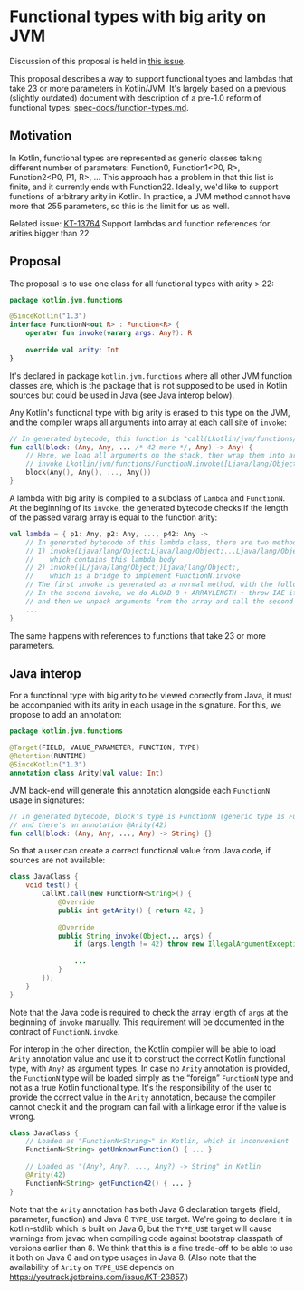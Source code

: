 # Functional types with big arity on JVM

Discussion of this proposal is held in [this issue](https://github.com/Kotlin/KEEP/issues/107).

This proposal describes a way to support functional types and lambdas that take 23 or more parameters in Kotlin/JVM. It's largely based on a previous (slightly outdated) document with description of a pre-1.0 reform of functional types: [spec-docs/function-types.md](https://github.com/JetBrains/kotlin/blob/1.2.40/spec-docs/function-types.md).

## Motivation

In Kotlin, functional types are represented as generic classes taking different number of parameters: Function0<R>, Function1<P0, R>, Function2<P0, P1, R>, ... This approach has a problem in that this list is finite, and it currently ends with Function22. Ideally, we'd like to support functions of arbitrary arity in Kotlin. In practice, a JVM method cannot have more that 255 parameters, so this is the limit for us as well.

Related issue: [KT-13764](https://youtrack.jetbrains.com/issue/KT-13764) Support lambdas and function references for arities bigger than 22

## Proposal

The proposal is to use one class for all functional types with arity > 22:

```kotlin
package kotlin.jvm.functions

@SinceKotlin("1.3")
interface FunctionN<out R> : Function<R> {
    operator fun invoke(vararg args: Any?): R
    
    override val arity: Int
}
```

It's declared in package `kotlin.jvm.functions` where all other JVM function classes are, which is the package that is not supposed to be used in Kotlin sources but could be used in Java (see Java interop below).

Any Kotlin's functional type with big arity is erased to this type on the JVM, and the compiler wraps all arguments into array at each call site of `invoke`:

```kotlin
// In generated bytecode, this function is "call(Lkotlin/jvm/functions/FunctionN;)V"
fun call(block: (Any, Any, ... /* 42 more */, Any) -> Any) {
    // Here, we load all arguments on the stack, then wrap them into array and then
    // invoke Lkotlin/jvm/functions/FunctionN.invoke([Ljava/lang/Object;)Ljava/lang/Object;
    block(Any(), Any(), ..., Any())
}
```

A lambda with big arity is compiled to a subclass of `Lambda` and `FunctionN`. At the beginning of its `invoke`, the generated bytecode checks if the length of the passed vararg array is equal to the function arity:

```kotlin
val lambda = { p1: Any, p2: Any, ..., p42: Any ->
    // In generated bytecode of this lambda class, there are two methods:
    // 1) invoke(Ljava/lang/Object;Ljava/lang/Object;...Ljava/lang/Object;)V,
    //    which contains this lambda body
    // 2) invoke([L/java/lang/Object;)Ljava/lang/Object;,
    //    which is a bridge to implement FunctionN.invoke
    // The first invoke is generated as a normal method, with the following body.
    // In the second invoke, we do ALOAD 0 + ARRAYLENGTH + throw IAE if it's not 42,
    // and then we unpack arguments from the array and call the second invoke
    ...
}
```

The same happens with references to functions that take 23 or more parameters.

## Java interop

For a functional type with big arity to be viewed correctly from Java, it must be accompanied with its arity in each usage in the signature. For this, we propose to add an annotation:

```kotlin
package kotlin.jvm.functions

@Target(FIELD, VALUE_PARAMETER, FUNCTION, TYPE)
@Retention(RUNTIME)
@SinceKotlin("1.3")
annotation class Arity(val value: Int)
```

JVM back-end will generate this annotation alongside each `FunctionN` usage in signatures:

```kotlin
// In generated bytecode, block's type is FunctionN (generic type is FunctionN<String>),
// and there's an annotation @Arity(42)
fun call(block: (Any, Any, ..., Any) -> String) {}
```

So that a user can create a correct functional value from Java code, if sources are not available:

```java
class JavaClass {
    void test() {
        CallKt.call(new FunctionN<String>() {
            @Override
            public int getArity() { return 42; }
            
            @Override
            public String invoke(Object... args) {
                if (args.length != 42) throw new IllegalArgumentException();
                
                ...
            }
        });
    }
}
```

Note that the Java code is required to check the array length of `args` at the beginning of `invoke` manually. This requirement will be documented in the contract of `FunctionN.invoke`.

For interop in the other direction, the Kotlin compiler will be able to load `Arity` annotation value and use it to construct the correct Kotlin functional type, with `Any?` as argument types. In case no `Arity` annotation is provided, the `FunctionN` type will be loaded simply as the “foreign” `FunctionN` type and not as a true Kotlin functional type. It's the responsibility of the user to provide the correct value in the `Arity` annotation, because the compiler cannot check it and the program can fail with a linkage error if the value is wrong.

```java
class JavaClass {
    // Loaded as "FunctionN<String>" in Kotlin, which is inconvenient
    FunctionN<String> getUnknownFunction() { ... }
    
    // Loaded as "(Any?, Any?, ..., Any?) -> String" in Kotlin
    @Arity(42)
    FunctionN<String> getFunction42() { ... }
}
```

Note that the `Arity` annotation has both Java 6 declaration targets (field, parameter, function) and Java 8 `TYPE_USE` target. We're going to declare it in kotlin-stdlib which is built on Java 6, but the `TYPE_USE` target will cause warnings from javac when compiling code against bootstrap classpath of versions earlier than 8. We think that this is a fine trade-off to be able to use it both on Java 6 and on type usages in Java 8. (Also note that the availability of `Arity` on `TYPE_USE` depends on https://youtrack.jetbrains.com/issue/KT-23857.)


